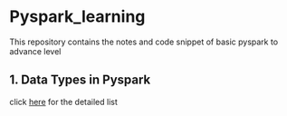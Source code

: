 # Pyspark_learning
This repository contains the notes and code snippet of basic pyspark to advance level

## 1. Data Types in Pyspark
click [here](Notes/pysparks_datatypes.md) for the detailed list
